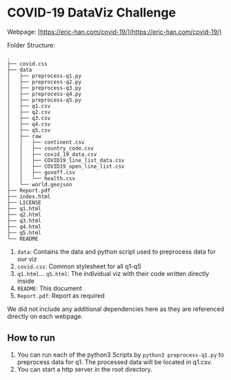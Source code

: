 # COVID-19 DataViz Challenge

Webpage: [https://eric-han.com/covid-19/](https://eric-han.com/covid-19/)

Folder Structure:

```
.
├── covid.css
├── data
│   ├── preprocess-q1.py
│   ├── preprocess-q2.py
│   ├── preprocess-q3.py
│   ├── preprocess-q4.py
│   ├── preprocess-q5.py
│   ├── q1.csv
│   ├── q2.csv
│   ├── q3.csv
│   ├── q4.csv
│   ├── q5.csv
│   ├── raw
│   │   ├── continent.csv
│   │   ├── country_code.csv
│   │   ├── covid_19_data.csv
│   │   ├── COVID19_line_list_data.csv
│   │   ├── COVID19_open_line_list.csv
│   │   ├── goveff.csv
│   │   └── health.csv
│   └── world.geojson
├── Report.pdf
├── index.html
├── LICENSE
├── q1.html
├── q2.html
├── q3.html
├── q4.html
├── q5.html
└── README
```

1. `data`: Contains the data and python script used to preprocess data for our viz
2. `covid.css`: Common stylesheet for all q1-q5
3. `q1.html`... `q5.html`: The individual viz with their code written directly inside
4. `README`: This document
5. `Report.pdf`: Report as required

We did not include any additional dependencies here as they are referenced directly on each webpage.

## How to run

1. You can run each of the python3 Scripts by `python3 preprocess-q1.py` to preprocess data for q1. The processed data will be located in q1.csv.
2. You can start a http server in the root directory.
